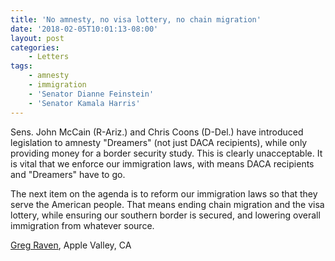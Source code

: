 ```yaml
---
title: 'No amnesty, no visa lottery, no chain migration'
date: '2018-02-05T10:01:13-08:00'
layout: post
categories:
    - Letters
tags:
    - amnesty
    - immigration
    - 'Senator Dianne Feinstein'
    - 'Senator Kamala Harris'
---
```


Sens. John McCain (R-Ariz.) and Chris Coons (D-Del.) have introduced legislation to amnesty "Dreamers" (not just DACA recipients), while only providing money for a border security study. This is clearly unacceptable. It is vital that we enforce our immigration laws, with means DACA recipients and "Dreamers" have to go.

The next item on the agenda is to reform our immigration laws so that they serve the American people. That means ending chain migration and the visa lottery, while ensuring our southern border is secured, and lowering overall immigration from whatever source.

[Greg Raven](https://www.gregraven.org/), Apple Valley, CA